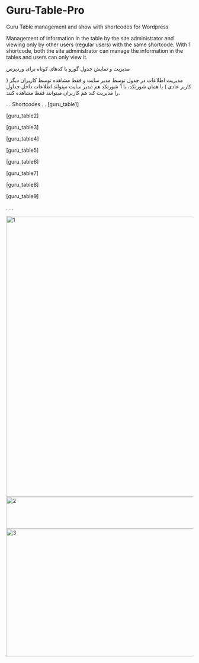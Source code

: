 # Guru-Table-Pro
Guru Table management and show with shortcodes for Wordpress

Management of information in the table by the site administrator and viewing only by other users (regular users) with the same shortcode. With 1 shortcode, both the site administrator can manage the information in the tables and users can only view it.

مدیریت و نمایش جدول گورو با کدهای کوتاه برای وردپرس

مدیریت اطلاعات در جدول توسط مدیر سایت و فقط مشاهده توسط کاربران دیگر ( کاربر عادی ) با همان شورتکد، با 1 شورتکد هم مدیر سایت میتواند اطلاعات داخل جداول را مدیریت کند هم کاربران میتوانند فقط مشاهده کنند.

.
.
Shortcodes 
.
.
[guru_table1]

[guru_table2]

[guru_table3]

[guru_table4]

[guru_table5]

[guru_table6]

[guru_table7]

[guru_table8]

[guru_table9]

.
.
.

<img width="960" height="758" alt="1" src="https://github.com/user-attachments/assets/e6d1961a-768a-4e43-b3b0-8172e0683553" />


<img width="890" height="86" alt="2" src="https://github.com/user-attachments/assets/3dd75c75-6aac-4852-b81b-c355f7944b33" />



<img width="956" height="346" alt="3" src="https://github.com/user-attachments/assets/dcd4763a-01a3-4f0c-a9e5-59e3fcc9ac46" />

